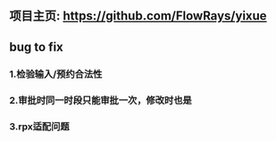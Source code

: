 ## 项目主页: https://github.com/FlowRays/yixue
## bug to fix
### 1.检验输入/预约合法性
### 2.审批时同一时段只能审批一次，修改时也是
### 3.rpx适配问题
